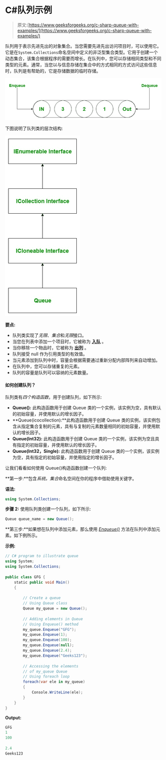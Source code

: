 # C#队列示例

> 原文:[https://www.geeksforgeeks.org/c-sharp-queue-with-examples/](https://www.geeksforgeeks.org/c-sharp-queue-with-examples/)

队列用于表示先进先出的对象集合。当您需要先进先出访问项目时，可以使用它。它是在`System.Collections`命名空间中定义的非泛型集合类型。它用于创建一个动态集合，该集合根据程序的需要而增长。在队列中，您可以存储相同类型和不同类型的元素。通常，当您以与信息存储在集合中的方式相同的方式访问这些信息时，队列是有帮助的，它是存储数据的临时存储。

![](img/9405484043cf4e94b6983b4d606d6298.png)

下图说明了队列类的层次结构:

![](img/aa1d040919a10572cad2dd6077859411.png)

**要点:**

*   队列类实现了*无限*、*集合*和*无限*接口。
*   当您在列表中添加一个项目时，它被称为 **[入队](https://www.geeksforgeeks.org/queue-enqueue-method-in-c-sharp/)** 。
*   当你移除一个物品时，它被称为 **[出列](https://www.geeksforgeeks.org/queue-dequeue-method-in-c-sharp/)** 。
*   队列接受 null 作为引用类型的有效值。
*   当元素添加到队列中时，容量会根据需要通过重新分配内部阵列来自动增加。
*   在队列中，您可以存储重复的元素。
*   队列的容量是队列可以容纳的元素数量。

#### 如何创建队列？

队列类有*四个构造函数*，用于创建队列，如下所示:

*   **Queue():** 此构造函数用于创建 Queue 类的一个实例，该实例为空，具有默认的初始容量，并使用默认的增长因子。
*   **Queue(icocollection):**此构造函数用于创建 Queue 类的实例，该实例包含从指定集合复制的元素，具有与复制的元素数量相同的初始容量，并使用默认的增长因子。
*   **Queue(Int32):** 此构造函数用于创建 Queue 类的一个实例，该实例为空且具有指定的初始容量，并使用默认的增长因子。
*   **Queue(Int32，Single):** 此构造函数用于创建 Queue 类的一个实例，该实例为空，具有指定的初始容量，并使用指定的增长因子。

让我们看看如何使用 Queue()构造函数创建一个队列:

**第一步:**包含*系统。集合*命名空间在你的程序中借助使用关键字。

**语法:**

```cs
using System.Collections;
```

**步骤 2:** 使用队列类创建一个队列，如下所示:

```cs
Queue queue_name = new Queue();
```

**第三步:**如果想在队列中添加元素，那么使用 *[Enqueue()](https://www.geeksforgeeks.org/queue-enqueue-method-in-c-sharp/)* 方法在队列中添加元素。如下例所示。

**示例:**

```cs
// C# program to illustrate queue
using System;
using System.Collections;

public class GFG {
    static public void Main()
    {

        // Create a queue
        // Using Queue class
        Queue my_queue = new Queue();

        // Adding elements in Queue
        // Using Enqueue() method
        my_queue.Enqueue("GFG");
        my_queue.Enqueue(1);
        my_queue.Enqueue(100);
        my_queue.Enqueue(null);
        my_queue.Enqueue(2.4);
        my_queue.Enqueue("Geeks123");

        // Accessing the elements
        // of my_queue Queue
        // Using foreach loop
        foreach(var ele in my_queue)
        {
            Console.WriteLine(ele);
        }
    }
}
```

**Output:**

```cs
GFG
1
100

2.4
Geeks123

```
